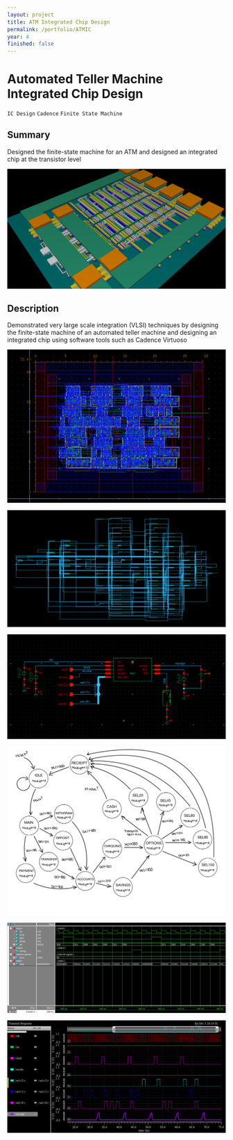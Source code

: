 ```yaml
---
layout: project
title: ATM Integrated Chip Design
permalink: /portfolio/ATMIC
year: 4
finished: false
---
```



# Automated Teller Machine Integrated Chip Design

`IC Design` `Cadence` `Finite State Machine`

## Summary

Designed the finite-state machine for an ATM and designed an integrated chip at the transistor level

![Integrated Chip](/assets/images/ATMIC/IC.png)

## Description

Demonstrated very large scale integration (VLSI) techniques by designing the finite-state machine of an automated teller machine and designing an integrated chip using software tools such as Cadence Virtuoso

![Image](/assets/images/ATMIC/fsmLayout.png)

![Image](/assets/images/ATMIC/fsmSchematic.png)

![Image](/assets/images/ATMIC/fsmTestBench.png)

![FSM Flow Diagram](/assets/images/ATMIC/fsmFD.jpg)

![Image](/assets/images/ATMIC/modelSimWave.png)

![Image](/assets/images/ATMIC/cadenceWave.png)